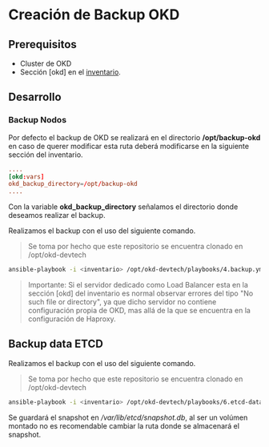 # Creación de Backup OKD

## Prerequisitos

* Cluster de OKD
* Sección [okd] en el [inventario](../playbooks/0.inventory).
  
## Desarrollo

### Backup Nodos

Por defecto el backup de OKD se realizará en el directorio **/opt/backup-okd** en caso de querer modificar esta ruta deberá modificarse en la siguiente sección del inventario.

```conf
....
[okd:vars]
okd_backup_directory=/opt/backup-okd
....
```

Con la variable **okd_backup_directory** señalamos el directorio donde deseamos realizar el backup.

Realizamos el backup con el uso del siguiente comando.

> Se toma por hecho que este repositorio se encuentra clonado en /opt/okd-devtech

```bash
ansible-playbook -i <inventario> /opt/okd-devtech/playbooks/4.backup.yml
```

> Importante: Si el servidor dedicado como Load Balancer esta en la sección [okd] del inventario es normal observar errores del tipo "No such file or directory", ya que dicho servidor no contiene  configuración propia de OKD, mas allá de la que se encuentra en la configuración de Haproxy.

## Backup data ETCD

Realizamos el backup con el uso del siguiente comando.

> Se toma por hecho que este repositorio se encuentra clonado en /opt/okd-devtech

```bash
ansible-playbook -i <inventario> /opt/okd-devtech/playbooks/6.etcd-data-backup.yml
```

Se guardará el snapshot en */var/lib/etcd/snapshot.db*, al ser un volúmen montado no es recomendable cambiar la ruta donde se almacenará el snapshot.